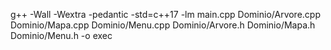 g++ -Wall -Wextra -pedantic -std=c++17 -lm main.cpp Dominio/Arvore.cpp Dominio/Mapa.cpp Dominio/Menu.cpp Dominio/Arvore.h Dominio/Mapa.h Dominio/Menu.h -o exec